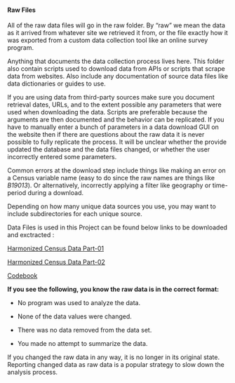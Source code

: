 #### Raw Files

All of the raw data files will go in the raw folder. By “raw” we mean the data as it arrived from whatever site we retrieved it from, or the file exactly how it was exported from a custom data collection tool like an online survey program.

Anything that documents the data collection process lives here. This folder also contain scripts used to download data from APIs or scripts that scrape data from websites. Also include any documentation of source data files like data dictionaries or guides to use.

If you are using data from third-party sources make sure you document retrieval dates, URLs, and to the extent possible any parameters that were used when downloading the data. Scripts are preferable because the arguments are then documented and the behavior can be replicated. If you have to manually enter a bunch of parameters in a data download GUI on the website then if there are questions about the raw data it is never possible to fully replicate the process. It will be unclear whether the provide updated the database and the data files changed, or whether the user incorrectly entered some parameters.

Common errors at the download step include things like making an error on a Census variable name (easy to do since the raw names are things like *B19013*). Or alternatively, incorrectly applying a filter like geography or time-period during a download.

Depending on how many unique data sources you use, you may want to include subdirectories for each unique source.

Data Files is used in this Project can be found below links to be downloaded and exctracted :

[Harmonized Census Data Part-01](https://watts-college.github.io/cpp-528-fall-2021/data/LTDB_Std_All_Sample.zip)

[Harmonized Census Data Part-02](https://watts-college.github.io/cpp-528-fall-2021/data/LTDB_Std_All_fullcount.zip)

[Codebook](https://watts-college.github.io/cpp-528-fall-2021/data/LTDB-codebook.pdf)

**If you see the following, you know the raw data is in the correct format:**

- No program was used to analyze the data.

- None of the data values were changed.

- There was no data removed from the data set.

- You made no attempt to summarize the data.

If you changed the raw data in any way, it is no longer in its original state. Reporting changed data as raw data is a popular strategy to slow down the analysis process.
